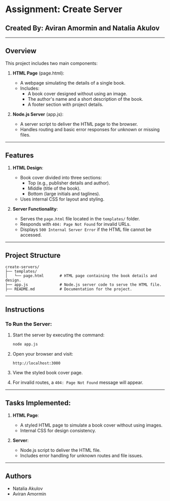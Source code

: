 # Assignment: Create Server

## Created By: Aviran Amormin and Natalia Akulov

---

## Overview
This project includes two main components:

1. **HTML Page** (page.html):
   - A webpage simulating the details of a single book.
   - Includes:
     - A book cover designed without using an image.
     - The author's name and a short description of the book.
     - A footer section with project details.

2. **Node.js Server** (app.js):
   - A server script to deliver the HTML page to the browser.
   - Handles routing and basic error responses for unknown or missing files.

---

## Features

1. **HTML Design**:
   - Book cover divided into three sections:
     - Top (e.g., publisher details and author).
     - Middle (title of the book).
     - Bottom (large initials and taglines).
   - Uses internal CSS for layout and styling.

2. **Server Functionality**:
   - Serves the `page.html` file located in the `templates/` folder.
   - Responds with `404: Page Not Found` for invalid URLs.
   - Displays `500 Internal Server Error` if the HTML file cannot be accessed.

---

## Project Structure

```
create-servers/
├── templates/
│   └── page.html       # HTML page containing the book details and design.
├── app.js              # Node.js server code to serve the HTML file.
├── README.md           # Documentation for the project.
```

---

## Instructions

### To Run the Server:
1. Start the server by executing the command:
   ```bash
   node app.js
   ```

2. Open your browser and visit:
   ```
   http://localhost:3000
   ```

3. View the styled book cover page.

4. For invalid routes, a `404: Page Not Found` message will appear.

---

## Tasks Implemented:

1. **HTML Page**:
   - A styled HTML page to simulate a book cover without using images.
   - Internal CSS for design consistency.

2. **Server**:
   - Node.js script to deliver the HTML file.
   - Includes error handling for unknown routes and file issues.

---

## Authors
- Natalia Akulov
- Aviran Amormin
